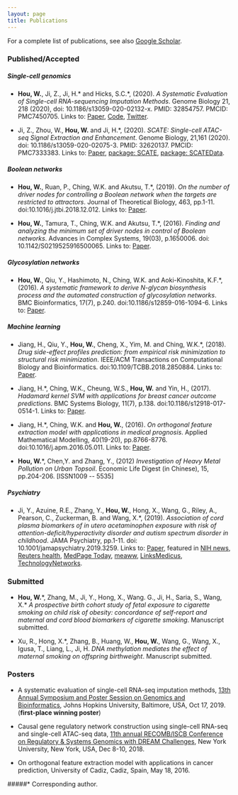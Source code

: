 ```yaml
---
layout: page
title: Publications
---
```



<!--Key publications are described in more detail on the [Research](research.html) page.--> 
For a complete list of publications, see also [Google Scholar](https://scholar.google.com.hk/citations?user=1wVQpBUAAAAJ&hl=en).


### Published/Accepted
##### Single-cell genomics
- **Hou, W.**, Ji, Z., Ji, H.\* and Hicks, S.C.\*, (2020). *A Systematic Evaluation of Single-cell RNA-sequencing Imputation Methods*. Genome Biology 21, 218 (2020), doi: 10.1186/s13059-020-02132-x. PMID: 32854757. PMCID: PMC7450705. Links to: [Paper](https://genomebiology.biomedcentral.com/articles/10.1186/s13059-020-02132-x), [Code](https://github.com/Winnie09/imputationBenchmark), [Twitter](https://twitter.com/GenomeBiology/status/1298976169484681219).

- Ji, Z., Zhou, W., **Hou, W.** and Ji, H.\*, (2020). *SCATE: Single-cell ATAC-seq Signal Extraction and Enhancement*. Genome Biology, 21,161 (2020). doi: 10.1186/s13059-020-02075-3. PMID: 32620137. PMCID: PMC7333383. Links to: [Paper](https://genomebiology.biomedcentral.com/articles/10.1186/s13059-020-02075-3), [package: SCATE](https://github.com/Winnie09/SCATE), [package: SCATEData](https://github.com/Winnie09/SCATEData).

##### Boolean networks
- **Hou, W.**, Ruan, P., Ching, W.K. and Akutsu, T.\*, (2019). *On the number of driver nodes for controlling a Boolean network when the targets are restricted to attractors*. Journal of Theoretical Biology, 463, pp.1-11. doi:10.1016/j.jtbi.2018.12.012. Links to: [Paper](https://www.sciencedirect.com/science/article/pii/S0022519318306027).

- **Hou, W.**, Tamura, T., Ching, W.K. and Akutsu, T.\*, (2016). *Finding and analyzing the minimum set of driver nodes in control of Boolean networks*. Advances in Complex Systems, 19(03), p.1650006. doi: 10.1142/S0219525916500065. Links to: [Paper](https://www.worldscientific.com/doi/abs/10.1142/S0219525916500065).

##### Glycosylation networks

- **Hou, W.**, Qiu, Y., Hashimoto, N., Ching, W.K. and Aoki-Kinoshita, K.F.\*, (2016). *A systematic framework to derive N-glycan biosynthesis process and the automated construction of glycosylation networks*. BMC Bioinformatics, 17(7), p.240. doi:10.1186/s12859-016-1094-6. Links to:  [Paper](https://bmcbioinformatics.biomedcentral.com/articles/10.1186/s12859-016-1094-6).

##### Machine learning

- Jiang, H., Qiu, Y., **Hou, W.**, Cheng, X., Yim, M. and Ching, W.K.\*, (2018). *Drug side-effect profiles prediction: from empirical risk minimization to structural risk minimization*. IEEE/ACM Transactions on Computational Biology and Bioinformatics. doi:10.1109/TCBB.2018.2850884. Links to:  [Paper](https://ieeexplore.ieee.org/abstract/document/8399504).

- Jiang, H.\*, Ching, W.K., Cheung, W.S., **Hou, W.** and Yin, H., (2017). *Hadamard kernel SVM with applications for breast cancer outcome predictions*. BMC Systems Biology, 11(7), p.138. doi:10.1186/s12918-017-0514-1. Links to: [Paper](https://bmcsystbiol.biomedcentral.com/articles/10.1186/s12918-017-0514-1).

- Jiang, H.\*, Ching, W.K. and **Hou, W.**, (2016). *On orthogonal feature extraction model with applications in medical prognosis*. Applied Mathematical Modelling, 40(19-20), pp.8766-8776. doi:10.1016/j.apm.2016.05.011. Links to: [Paper](https://www.sciencedirect.com/science/article/abs/pii/S0307904X1630261X).

- **Hou, W.**\*, Chen,Y. and Zhang, Y., (2012) *Investigation of Heavy Metal Pollution on Urban Topsoil*. Economic Life Digest (in Chinese), 15, pp.204-206. [ISSN1009 -- 5535]

##### Psychiatry

- Ji, Y., Azuine, R.E., Zhang, Y., **Hou, W.**, Hong, X., Wang, G., Riley, A., Pearson, C., Zuckerman, B. and Wang, X.\*, (2019). *Association of cord plasma biomarkers of in utero acetaminophen exposure with risk of attention-deficit/hyperactivity disorder and autism spectrum disorder in childhood*. JAMA Psychiatry, pp.1-11. doi: 10.1001/jamapsychiatry.2019.3259. Links to: [Paper](https://jamanetwork.com/journals/jamapsychiatry/article-abstract/2753512), featured in  [NIH news](https://www.nih.gov/news-events/news-releases/nih-funded-study-suggests-acetaminophen-exposure-pregnancy-linked-higher-risk-adhd-autism), [Reuters health](https://www.reuters.com/article/us-health-pregnancy-acetaminophen/babies-at-higher-risk-for-adhd-autism-if-pregnant-moms-took-acetaminophen-idUSKBN1X920J?fbclid=IwAR3T4phyb6Fu4F9zQVNL4EWgET04m4ITHD6S1R8eZkvj2j3TBIPJZSpYqf0), [MedPage Today](https://www.medpagetoday.com/obgyn/pregnancy/83040), [meaww](https://meaww.com/taking-pain-relief-drug-acetaminophen-pregnancy-risk-autism-adhd-study), [LinksMedicus](https://linksmedicus.com/news/study-utero-acetaminophen-exposure-linked-increased-risk-adhd-autism-spectrum-disorder-childhood/), [TechnologyNetworks](https://www.technologynetworks.com/drug-discovery/news/paracetamol-during-pregnancy-could-be-linked-to-increased-risk-of-adhd-and-autism-326647).

### Submitted
- **Hou, W.**\*, Zhang, M., Ji, Y., Hong, X., Wang. G., Ji, H., Saria, S., Wang, X.\* *A prospective birth cohort study of fetal exposure to cigarette smoking on child risk of obesity: concordance of self-report and maternal and cord blood biomarkers of cigarette smoking*. Manuscript submitted.

- Xu, R., Hong, X.\*, Zhang, B., Huang, W., **Hou, W.**, Wang, G., Wang, X., Igusa, T., Liang, L., Ji, H. *DNA methylation mediates the effect of maternal smoking on offspring birthweight*. Manuscript submitted. 

### Posters

- A systematic evaluation of single-cell RNA-seq imputation methods, [13th Annual Symposium and Poster Session on Genomics and Bioinformatics](http://genomics.jhu.edu/symposium.html), Johns Hopkins University, Baltimore, USA, Oct 17, 2019. (**first-place winning poster**)

- Causal gene regulatory network construction using single-cell RNA-seq and single-cell ATAC-seq data, [11th annual RECOMB/ISCB Conference on Regulatory & Systems Genomics  with DREAM Challenges](https://www.iscb.org/recomb-regsysgen2018), New York University, New York, USA, Dec 8-10, 2018.

- On orthogonal feature extraction model with applications in cancer prediction, University of Cadiz, Cadiz, Spain, May 18, 2016.


#####\* Corresponding author.